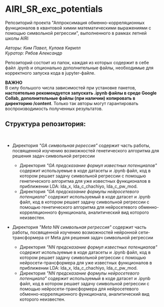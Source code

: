 # AIRI_SR_exc_potentials
Репозиторий проекта "Аппроксимация обменно-корреляционных функционалов в квантовой химии математическими выражениями с помощью символьной регрессии", выполненного в рамках летней школы AIRI

_Авторы: Ким Павел, Кулаев Кирилл_</br>
_Куратор: Рябов Александр_


Репозиторий состоит из папок, каждая из которых содержит в себе файл .ipynb и опционально дополнительные файлы, необходимые для корректного запуска кода в jupyter-файле.</br>

**ВАЖНО**</br>
В силу большого числа зависимостей при установке пакетов, **настоятельно рекомендуется запускать .ipynb файлы в среде Google Collab, дополнительные файлы (при наличии) копировать в директорию /content**. Только так авторы могут гарантировать воспроизводимость полученных результатов.</br>

<h2>Структура репозитория:</h2></br>

- Директория _"GA символьная ререссия"_ содержит часть работы, посвященной изучению возможностей генетического алгоритма для решения задач символьной регрессии
  - Директория _"GA предсказание формул известных потенциалов"_ содержит используемые в коде датасеты и .ipynb файл, код в котором решает задачу символьной регрессии с помощью генетического алгоритма для уже известных функционалов в приближении LDA: lda_x, lda_c_chachiyo, lda_c_pw_mod.
  - Директория _"GA предсказание формулы нейросетевого потенциала"_ содержит используемый в коде датасет и .ipynb файл, код в котором решает задачу символьной регрессии с помощью генетического алгоритма для нейросетевого обменно-корреляционного функционала, аналитический вид которого неизвестен.

- Директория _"Meta NN символьная регрессия"_ содержит часть работы, посвященной изучению возможностей нейронной сети-трансформера от Meta для решения задач символьной регрессии
  - Директория _"NN предсказание формул известных потенциалов"_ содержит используемые в коде датасеты и .ipynb файл, код в котором решает задачу символьной регрессии с помощью нейросети-трансформера для уже известных функционалов в приближении LDA: lda_x, lda_c_chachiyo, lda_c_pw_mod.
  - Директория _"NN предсказание формулы нейросетевого потенциала"_ содержит используемый в коде датасет и .ipynb файл, код в котором решает задачу символьной регрессии с помощью нейросети-трансформера для нейросетевого обменно-корреляционного функционала, аналитический вид которого неизвестен.
